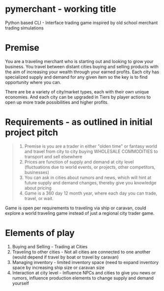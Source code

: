 # pymerchant - working title
Python based CLI - Interface trading game inspired by old school merchant trading simulations

# Premise
You are a traveling merchant who is starting out and looking to grow your business. You travel between distant cities buying and selling products with the aim of increasing your wealth through your earned profits. Each city has specialized supply and demand for any given item so the key is to find opportunity where you can.

There are be a variety of city/market types, each with their own unique economies. And each city can be upgraded in Tiers by player actions to open up more trade possibilities and higher profits.

# Requirements - as outlined in initial project pitch

> 1. Premise is you are a trader in either "olden time" or fantasy world and travel from city to city buying WHOLESALE COMMODITIES to transport and sell elsewhere
> 2. Prices are function of supply and demand at city level (fluctuations due to world events, or projects, other competitors, businesses)
> 3. You can ask in cities about rumors and news, which will hint at future supply and demand changes, thereby give you knowledge about pricing
> 4. Game is a 360 day 12 month year, where each day you can trade, travel, or wait.

Game is open per requirements to traveling via ship or caravan, could explore a world traveling game instead of just a regional city trader game.

# Elements of play

1. Buying and Selling - Trading at Cities
2. Traveling to other cities - Not all cities are connected to one another (would depend if travel by boat or travel by caravan)
3. Managing inventory - limited inventory space (need to expand inventory space by increasing ship size or caravan size
4. Interaction at city level - Influence NPCs and cities to give you news or rumors, influence production elements to change supply and demand yourself



